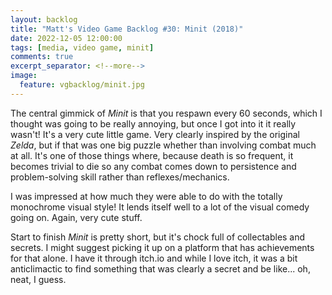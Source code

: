 ```yaml
---
layout: backlog
title: "Matt's Video Game Backlog #30: Minit (2018)"
date: 2022-12-05 12:00:00
tags: [media, video game, minit]
comments: true
excerpt_separator: <!--more-->
image:
  feature: vgbacklog/minit.jpg
---
```


The central gimmick of _Minit_ is that you respawn every 60 seconds, which I thought was going to be really annoying, but once I got into it it really wasn't! It's a very cute little game. Very clearly inspired by the original _Zelda_, but if that was one big puzzle whether than involving combat much at all. It's one of those things where, because death is so frequent, it becomes trivial to die so any combat comes down to persistence and problem-solving skill rather than reflexes/mechanics.

I was impressed at how much they were able to do with the totally monochrome visual style! It lends itself well to a lot of the visual comedy going on. Again, very cute stuff.

Start to finish _Minit_ is pretty short, but it's chock full of collectables and secrets. I might suggest picking it up on a platform that has achievements for that alone. I have it through itch.io and while I love itch, it was a bit anticlimactic to find something that was clearly a secret and be like... oh, neat, I guess.
